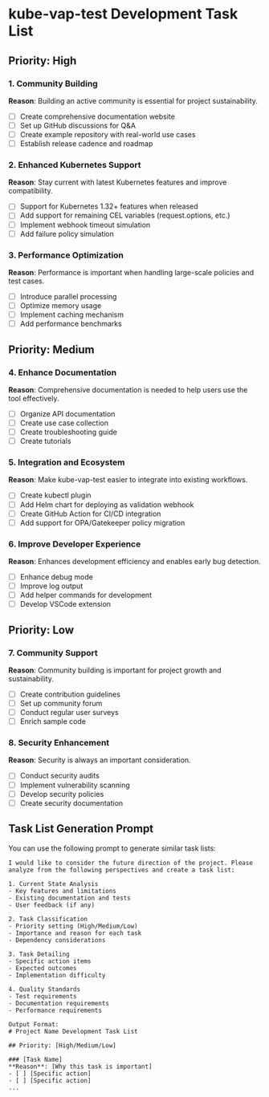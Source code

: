 # kube-vap-test Development Task List

## Priority: High

### 1. Community Building
**Reason**: Building an active community is essential for project sustainability.
- [ ] Create comprehensive documentation website
- [ ] Set up GitHub discussions for Q&A
- [ ] Create example repository with real-world use cases
- [ ] Establish release cadence and roadmap

### 2. Enhanced Kubernetes Support
**Reason**: Stay current with latest Kubernetes features and improve compatibility.
- [ ] Support for Kubernetes 1.32+ features when released
- [ ] Add support for remaining CEL variables (request.options, etc.)
- [ ] Implement webhook timeout simulation
- [ ] Add failure policy simulation

### 3. Performance Optimization
**Reason**: Performance is important when handling large-scale policies and test cases.
- [ ] Introduce parallel processing
- [ ] Optimize memory usage
- [ ] Implement caching mechanism
- [ ] Add performance benchmarks

## Priority: Medium

### 4. Enhance Documentation
**Reason**: Comprehensive documentation is needed to help users use the tool effectively.
- [ ] Organize API documentation
- [ ] Create use case collection
- [ ] Create troubleshooting guide
- [ ] Create tutorials

### 5. Integration and Ecosystem
**Reason**: Make kube-vap-test easier to integrate into existing workflows.
- [ ] Create kubectl plugin
- [ ] Add Helm chart for deploying as validation webhook
- [ ] Create GitHub Action for CI/CD integration
- [ ] Add support for OPA/Gatekeeper policy migration

### 6. Improve Developer Experience
**Reason**: Enhances development efficiency and enables early bug detection.
- [ ] Enhance debug mode
- [ ] Improve log output
- [ ] Add helper commands for development
- [ ] Develop VSCode extension

## Priority: Low

### 7. Community Support
**Reason**: Community building is important for project growth and sustainability.
- [ ] Create contribution guidelines
- [ ] Set up community forum
- [ ] Conduct regular user surveys
- [ ] Enrich sample code

### 8. Security Enhancement
**Reason**: Security is always an important consideration.
- [ ] Conduct security audits
- [ ] Implement vulnerability scanning
- [ ] Develop security policies
- [ ] Create security documentation

## Task List Generation Prompt

You can use the following prompt to generate similar task lists:

```
I would like to consider the future direction of the project. Please analyze from the following perspectives and create a task list:

1. Current State Analysis
- Key features and limitations
- Existing documentation and tests
- User feedback (if any)

2. Task Classification
- Priority setting (High/Medium/Low)
- Importance and reason for each task
- Dependency considerations

3. Task Detailing
- Specific action items
- Expected outcomes
- Implementation difficulty

4. Quality Standards
- Test requirements
- Documentation requirements
- Performance requirements

Output Format:
# Project Name Development Task List

## Priority: [High/Medium/Low]

### [Task Name]
**Reason**: [Why this task is important]
- [ ] [Specific action]
- [ ] [Specific action]
...
```

